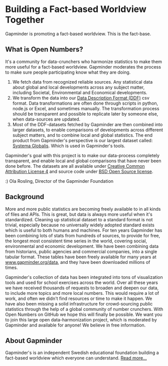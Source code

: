 # Building a Fact-based Worldview Together

Gapminder is promoting a fact-based worldview. This is the fact-base.

## What is Open Numbers?

It's a community for data-crunchers who harmonize statistics to make them more useful for a fact-based worldview. Gapminder moderates the process to make sure people participating know what they are doing.

1. We fetch data from recognized reliable sources. Any statistical data about global and local developments across any subject matter, including Societal, Environmental and Economical developments.
2. We transform the data into our [Data Description Format (DDF)](https://open-numbers.github.io/ddf.html) csv format. Data transformations are often done through scripts in python, node.js or Excel, and sometimes manually. The transformation process should be transparent and possible to replicate later by someone else, when data-sources are updated.
3. Most of the DDF-datasets fetched by Gapminder are then combined into larger datasets, to  enable comparisons of developments across different subject matters, and to combine local and global statistics. The end product from Gapminder's perspective is our largest dataset called: [Systema Globalis](https://github.com/open-numbers/ddf--gapminder--systema_globalis). Which is used in Gapminder's tools.

Gapminder's goal with this project is to make our data-process completely transparent, and enable local and global comparisons that have never been done before. The datasets are all available under [Creative Common Attribution License 4](https://creativecommons.org/licenses/by/4.0/) and source code under [BSD Open Source license](https://opensource.org/licenses/BSD-2-Clause).

 
:) Ola Rosling,
Director of the Gapminder Foundation

## Background
More and more public statistics are becoming freely available to in all kinds of files and APIs. This is great, but data is always more useful when it's standardized. Cleaning up statistical dataset to a standard format is not trivial, especially because no universally widely adopted standard exists which is useful to both humans and machines. For ten years Gapminder has been combining lots of stats from hundreds of sources, to provide for free, the longest most consistent time series in the world, covering social, environmental and economic development. We have been combining data from historians, public agencies and commercial companies, into a single tabular format. These tables have been freely available for many years at www.gapminder.org/data, and they have been downloaded millions of times.

Gapminder's collection of data has been integrated into tons of visualization tools and used for school exercises across the world. Over all these years we have received thousands of requests to broaden and deepen our data, to include more topics and more local numbers. This would require a lot of work, and often we didn't find resources or time to make it happen. We have also been missing a solid infrastructure for crowd-sourcing public statistics through the help of a global community of number crunchers. With Open Numbers on GitHub we hope this will finally be possible. We want you to join this large open data-harmonization project, which is moderated by Gapminder and available for anyone! We believe in free information.

## About Gapminder
Gapminder's is an independent Swedish educational foundation building a fact-based worldview which everyone can understand. [Read more...](http://www.gapminder.org/about-gapminder/)
